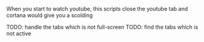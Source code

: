 When you start to watch youtube, this scripts close the youtube tab and cortana would give you a scolding

TODO: handle the tabs which is not full-screen
TODO: find the tabs which is not active

